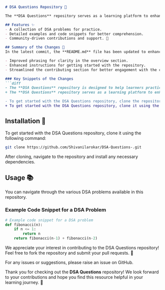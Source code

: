 ```markdown
# DSA Questions Repository 🚀

The **DSA Questions** repository serves as a learning platform to enhance your algorithmic skills and improve your understanding of Data Structures and Algorithms (DSA).

## Features ✨
- A collection of DSA problems for practice.
- Detailed examples and code snippets for better comprehension.
- Community-driven contributions and support. 🎉

## Summary of the Changes 📝
In the latest commit, the **README.md** file has been updated to enhance clarity and improve the overall presentation. Key updates include:

- Improved phrasing for clarity in the overview section.
- Enhanced instructions for getting started with the repository.
- Streamlined the contributing section for better engagement with the community.

### Key Snippets of the Changes
```diff
- The **DSA Questions** repository is designed to help learners practice and master their algorithmic skills while improving their understanding of Data Structures and Algorithms (DSA).
+ The **DSA Questions** repository serves as a learning platform to enhance your algorithmic skills and improve your understanding of Data Structures and Algorithms (DSA).
```

```diff
- To get started with the DSA Questions repository, clone the repository and install any necessary dependencies:
+ To get started with the DSA Questions repository, clone it using the following command:
```

## Installation 🔧
To get started with the DSA Questions repository, clone it using the following command:
```bash
git clone https://github.com/Shivanilarokar/DSA-Questions-.git
```
After cloning, navigate to the repository and install any necessary dependencies.

## Usage 📚
You can navigate through the various DSA problems available in this repository.

### Example Code Snippet for a DSA Problem
```python
# Example code snippet for a DSA problem
def fibonacci(n):
    if n <= 1:
        return n
    return fibonacci(n-1) + fibonacci(n-2)
```

We appreciate your interest in contributing to the DSA Questions repository! Feel free to fork the repository and submit your pull requests. 🎉

For any issues or suggestions, please raise an issue on GitHub.

Thank you for checking out the **DSA Questions** repository! We look forward to your contributions and hope you find this resource helpful in your learning journey. 🎉
```